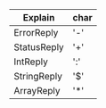 | Explain     | char |
| ----------- | ---- |
| ErrorReply  | '-'  |
| StatusReply | '+'  |
| IntReply    | ':'  |
| StringReply | '$'  |
| ArrayReply  | '*'  |
